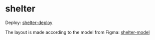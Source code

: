 # shelter

Deploy: [shelter-deploy](https://shelter-ag.netlify.app/pages/main/main.html)

The layout is made according to the model from Figma: [shelter-model](https://www.figma.com/file/ZB0Ojt1DRuDutOG7x2NFQY/shelter-dom-Copy)
